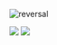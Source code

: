 ![reversal](https://capsule-render.vercel.app/api?type=waving&text=santarosalia&fontAlign=50&fontSize=50&animation=twinkling&color=gradient&height=200)

<a href="https://www.instagram.com/d._.h1011/" target="blank"><img src="https://img.shields.io/badge/Instagram-E4405F?style=flat&logo=Instagram&logoColor=white"/></a>&nbsp;<a href="https://santarosalia.github.io/hopedope/" target="blank"><img src="https://img.shields.io/badge/page-4285F4?style=flat&logo=GoogleChrome&logoColor=white"/></a>
